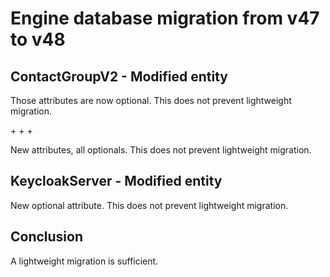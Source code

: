 #  Engine database migration from v47 to v48

## ContactGroupV2 - Modified entity

<attribute name="rawBlobMainSeed" optional="YES" attributeType="Binary"/>
<attribute name="rawBlobVersionSeed" optional="YES" attributeType="Binary"/>
<attribute name="rawVerifiedAdministratorsChain" optional="YES" attributeType="Binary"/>

Those attributes are now optional. This does not prevent lightweight migration.

+<attribute name="rawLastModificationTimestamp" optional="YES" attributeType="Date" usesScalarValueType="NO"/>
+<attribute name="rawPushTopic" optional="YES" attributeType="String"/>
+<attribute name="serializedSharedSettings" optional="YES" attributeType="String"/>

New attributes, all optionals. This does not prevent lightweight migration.

## KeycloakServer - Modified entity

<attribute name="latestGroupUpdateTimestamp" optional="YES" attributeType="Date" usesScalarValueType="NO"/>

New optional attribute. This does not prevent lightweight migration.

## Conclusion

A lightweight migration is sufficient.
